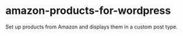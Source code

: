 # amazon-products-for-wordpress
Set up products from Amazon and displays them in a custom post type.
